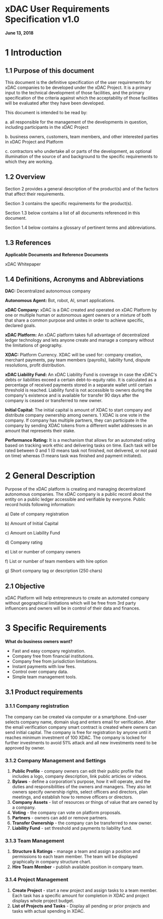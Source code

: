 # xDAC User Requirements Specification v1.0

**June 13, 2018**

# 1 Introduction

## 1.1 Purpose of this document

This document is the definitive specification of the user requirements for xDAC companies to be developed under the xDAC Project.  It is a primary input to the technical development of those facilities, and the primary specification of the criteria against which the acceptability of those facilities will be evaluated after they have been developed.  

This document is intended to be read by:

a.	all responsible for the management of the developments in question, including participants in the xDAC Project

b.	business owners, customers, team members, and other interested parties in xDAC Project and Platform

c.	contractors who undertake all or parts of the development, as optional illumination of the source of and background to the specific requirements to which they are working. 

## 1.2 Overview

Section 2 provides a general description of the product(s) and of the factors that affect their requirements.

Section 3 contains the specific requirements for the product(s). 

Section 1.3 below contains a list of all documents referenced in this document.  

Section 1.4 below contains a glossary of pertinent terms and abbreviations.  

## 1.3 References

**Applicable Documents and Reference Documents**

xDAC Whitepaper

## 1.4 Definitions, Acronyms and Abbreviations 

**DAC:** Decentralized autonomous company

**Autonomous Agent:** Bot, robot, AI, smart applications.

**xDAC Company:** xDAC is a DAC created and operated on xDAC Platform by one or multiple human or autonomous agent owners or a mixture of both that share a common purpose and unites in order to achieve specific, declared goals.

**xDAC Platform:** An xDAC platform takes full advantage of decentralized ledger technology and lets anyone create and manage a company without the limitations of geography.

**XDAC:** Platform Currency. XDAC will be used for: company creation, merchant payments, pay team members (payrolls), liability fund, dispute resolutions, profit distribution.

**xDAC Liability Fund:** An xDAC Liability Fund is coverage in case the xDAC's debts or liabilities exceed a certain debt-to-equity ratio. It is calculated as a percentage of received payments stored in a separate wallet until certain threshold is reached. Liability fund is not accessible to owners during the company's existence and is available for transfer 90 days after the company is ceased or transferred to new owner. 

**Initial Capital:** The initial capital is amount of XDAC to start company and distribute company ownership among owners. 1 XDAC is one vote in the company. If company has multiple partners, they can participate in the company by sending XDAC tokens from a different wallet addresses in an amount that represents their stake.

**Performance Rating:** It is a mechanism that allows for an automated rating based on tracking work ethic and delivering tasks on time. Each task will be rated between 0 and 1 (0 means task not finished, not delivered, or not paid on time) whereas (1 means task was finished and payment initiated). 


# 2 General Description

Purpose of the xDAC platform is creating and managing decentralized autonomous companies. The xDAC company is a public record about the entity on a public ledger accessible and verifiable by everyone. Public record holds following information:

a) Date of company registration

b) Amount of Initial Capital

c) Amount on Liability Fund

d) Company rating

e) List or number of company owners

f) List or number of team members with hire option

g) Short company tag or description (250 chars)


## 2.1	Objective

xDAC Platform will help entrepreneurs to create an automated company without geographical limitations which will be free from 3rd party influencers and owners will be in control of their data and finances.

# 3 Specific Requirements

**What do business owners want?**
- Fast and easy company registration. 
-  Company free from financial institutions.
-  Company free from jurisdiction limitations.
-  Instant payments with low fees.
-  Control over company data. 
-  Simple team management tools.

## 3.1	Product requirements

### 3.1.1 Company registration

The company can be created via computer or a smartphone. End-user selects company name, domain slug and enters email for verification. After the email verification company smart contract is created where owners can send initial capital. The company is free for registration by anyone until it reaches minimum investment of 100 XDAC. The company is locked for further investments to avoid 51% attack and all new investments need to be approved by owner. 

### 3.1.2 Company Management and Settings

1.  **Public Profile** - company owners can edit their public profile that includes a logo, company description, link public articles or videos.
2.   **Bylaws** - define a corporation's purpose, how it will operate, and the duties and responsibilities of the owners and managers. They also let owners specify ownership rights, select officers and directors, plan meetings, and establish how to remove officers or directors. 
3.   **Company Assets** - list of resources or things of value that are owned by a company.
4.   **Voting** - the company can vote on platform proposals.
5.   **Partners** - owners can add or remove partners.
6.   **Transfer Ownership** - the company can be transferred to new owner.
7.   **Liability Fund** - set threshold and payments to liability fund.

### 3.1.3 Team Management

1.   **Structure & Ratings** - manage a team and assign a position and permissions to each team member. The team will be displayed graphically in company structure chart.
2.   **Hire Team Member** - publish available position in company team.

### 3.1.4 Project Management
1.   **Create Project** - start a new project and assign tasks to a team member. Each task has a specific amount for completion in XDAC and project displays whole project budget.
2.   **List of Projects and Tasks** - Display all pending or prior projects and tasks with actual spending in XDAC. 




















